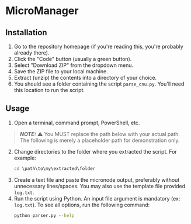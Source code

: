 # MicroManager

## Installation

1. Go to the repository homepage (if you're reading this, you're probably already there).
2. Click the "Code" button (usually a green button).
3. Select "Download ZIP" from the dropdown menu.
4. Save the ZIP file to your local machine.
5. Extract (unzip) the contents into a directory of your choice.
6. You should see a folder containing the script `parse_cnu.py`. You'll need this location to run the script. 

## Usage

1. Open a terminal, command prompt, PowerShell, etc.

> **_NOTE:_** ⚠️ You MUST replace the path below with your actual path. The following is merely a placeholder path for demonstration only. 

2. Change directories to the folder where you extracted the script. For example:
    ```cmd
    cd \path\to\my\extracted\folder
3. Create a text file and paste the micronode output, preferably without unnecessary lines/spaces. You may also use the template file provided `log.txt`.
4. Run the script using Python. An input file argument is mandatory (ex: `log.txt`). To see all options, run the following command:
    ```cmd
    python parser.py --help
